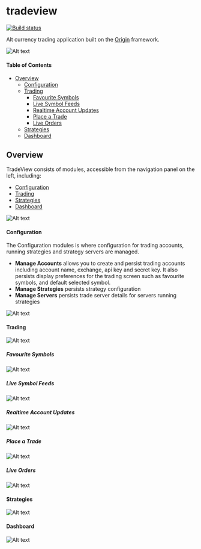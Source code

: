 # tradeview

[![Build status](https://ci.appveyor.com/api/projects/status/lsf9kuf5p93wvr0p/branch/master?svg=true)](https://ci.appveyor.com/project/grantcolley/tradeview/branch/master)

Alt currency trading application built on the [Origin](https://github.com/grantcolley/origin) framework.

![Alt text](/README-images/tradeview.PNG?raw=true "Trade View")

#### Table of Contents
* [Overview](#overview)
  * [Configuration](#configuration)
  * [Trading](#trading)  
    * [Favourite Symbols](#favourite-symbols)
    * [Live Symbol Feeds](#live-symbol-feeds)
    * [Realtime Account Updates](#realtime-account-updates)
    * [Place a Trade](#place-a-trade)
    * [Live Orders](#live-orders)  
  * [Strategies](#strategies)
  * [Dashboard](#dashboard)
  
## Overview
TradeView consists of modules, accessible from the navigation panel on the left, including:
  * [Configuration](#configuration)
  * [Trading](#trading)  
  * [Strategies](#strategies)
  * [Dashboard](#dashboard)
  
![Alt text](/README-images/navigationpanel.PNG?raw=true "Navigation Panel")

#### Configuration
The Configuration modules is where configuration for trading accounts, running strategies and strategy servers are managed.

* **Manage Accounts** allows you to create and persist trading accounts including account name, exchange, api key and secret key. It also persists display preferences for the trading screen such as favourite symbols, and default selected symbol.
* **Manage Strategies** persists strategy configuration
* **Manage Servers** persists trade server details for servers running strategies 

![Alt text](/README-images/configuration.PNG?raw=true "Configuration")

#### Trading
![Alt text](/README-images/trading.PNG?raw=true "Trading")

##### Favourite Symbols
![Alt text](/README-images/symbols.PNG?raw=true "Favourite Symbols")

##### Live Symbol Feeds
![Alt text](/README-images/symbol.PNG?raw=true "Live Symbol Feeds")

##### Realtime Account Updates
![Alt text](/README-images/account.PNG?raw=true "Realtime Account Updates")

##### Place a Trade
![Alt text](/README-images/tradecontrol.PNG?raw=true "Place a Trade")

##### Live Orders
![Alt text](/README-images/orders.PNG?raw=true "Live Orders")

#### Strategies
![Alt text](/README-images/strategies.PNG?raw=true "Strategies")

#### Dashboard
![Alt text](/README-images/dashboard.PNG?raw=true "Dashboard")
